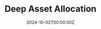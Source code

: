 ---
title: Deep Asset Allocation
# subtitle: w/ Professor J. Rubio-Ramirez

# Summary for listings and search engines
#summary: We solve a portfolio allocation problem
# Link this post with a project

#projects: []

# Date published
date: '2024-10-02T00:00:00Z'

# Date updated
#lastmod: '2020-12-13T00:00:00Z'

# Is this an unpublished draft?
draft: false

# Show this page in the Featured widget?
featured: false

# Featured image
# Place an image named `featured.jpg/png` in this page's folder and customize its options here.
#image:
#  caption: 'Image credit: [**Unsplash**](https://unsplash.com/photos/CpkOjOcXdUY)'
#  focal_point: ''
#  placement: 2
#  preview_only: false

authors:
  - Juan Rubio-Ramirez
  - Yatheesan J. Selvakumar 

tags:
#  - Academic
#  - 开源

categories:
#  - Demo
#  - 教程
---